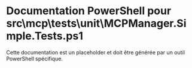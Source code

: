 # Documentation PowerShell pour src\mcp\tests\unit\MCPManager.Simple.Tests.ps1

Cette documentation est un placeholder et doit être générée par un outil PowerShell spécifique.
